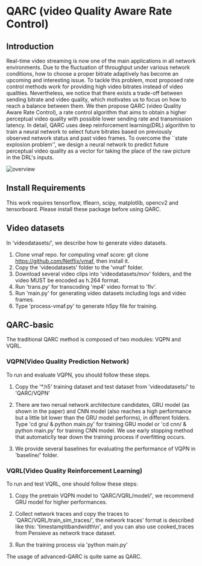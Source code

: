 # QARC (video Quality Aware Rate Control)

## Introduction
Real-time video streaming is now one of the main applications in all network environments. Due to the fluctuation of throughput under various network conditions, how to choose a proper bitrate adaptively has become an upcoming and interesting issue. To tackle this problem, most proposed rate control methods work for providing high video bitrates instead of video qualities. Nevertheless, we notice that there exists a trade-off between sending bitrate and video quality, which motivates us to focus on how to reach a balance between them. We then propose QARC (video Quality Aware Rate Control), a rate control algorithm that aims to obtain a higher perceptual video quality with possible lower sending rate and transmission latency. In detail, QARC uses deep reinforcement learning(DRL) algorithm to train a neural network to select future bitrates based on previously observed network status and past video frames. To overcome the ``state explosion problem'', we design a neural network to predict future perceptual video quality as a vector for taking the place of the raw picture in the DRL's inputs. 

![overview](overview.png)

## Install Requirements
This work requires tensorflow, tflearn, scipy, matplotlib, opencv2 and tensorboard. Please install these package before using QARC.

## Video datasets
In 'videodatasets/', we describe how to generate video datasets.

1. Clone vmaf repo. for computing vmaf score: git clone https://github.com/Netflix/vmaf, then install it.
2. Copy the 'videodatasets' folder to the 'vmaf' folder.
3. Download several video clips into 'videodatasets/mov' folders, and the video MUST be encoded as h.264 format.
4. Run 'trans.py' for transcoding 'mp4' video format to 'flv'.
5. Run 'main.py' for generating video datasets including logs and video frames.
6. Type 'process-vmaf.py' to generate h5py file for training.

## QARC-basic
The traditional QARC method is composed of two modules: VQPN and VQRL.

### VQPN(Video Quality Prediction Network)
To run and evaluate VQPN, you should follow these steps.

1. Copy the '*.h5' training dataset and test dataset from 'videodatasets/' to 'QARC/VQPN'
   
2. There are two nerual network architecture candidates, GRU model (as shown in the paper) and CNN model (also reaches a high performance but a little bit lower than the GRU model performs), in different folders. Type 'cd gru/ & python main.py' for training GRU model or 'cd cnn/ & python main.py' for training CNN model. We use early stopping method that automaticlly tear down the training process if overfitting occurs.
   
3. We provide several baselines for evaluating the performance of VQPN in 'baseline/' folder.

### VQRL(Video Quality Reinforcement Learning)
To run and test VQRL, one should follow these steps:

1. Copy the pretrain VQPN model to 'QARC/VQRL/model/', we recommend GRU model for higher performances.
   
2. Collect network traces and copy the traces to 'QARC/VQRL/train_sim_traces/', the network traces' format is described like this: 'timestamp\tbandwidth\n', and you can also use cooked_traces from Pensieve as network trace dataset.
   
3. Run the training process via 'python main.py'

The usage of advanced-QARC is quite same as QARC.
